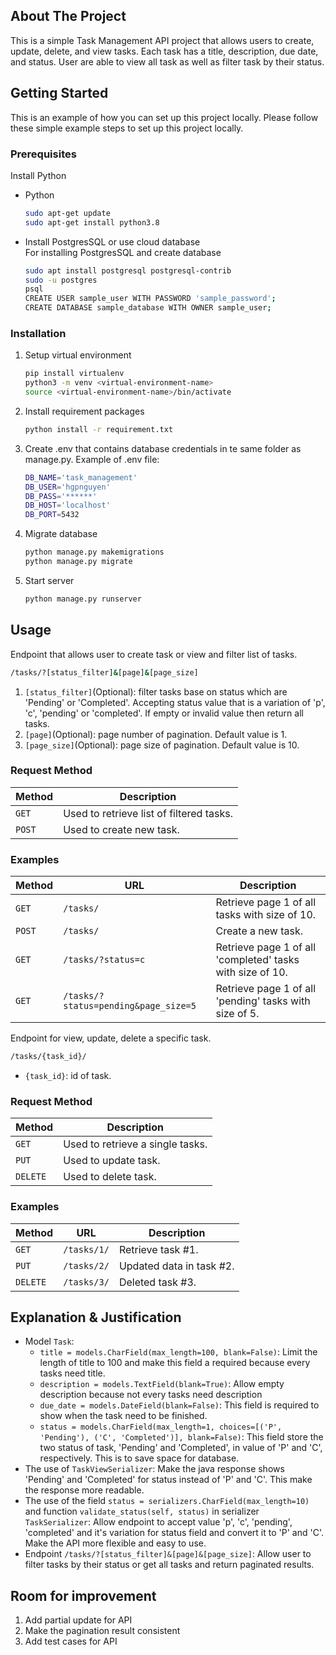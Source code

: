 <!-- GETTING STARTED -->
## About The Project
This is a simple Task Management API project that allows users to create, update, delete, and view tasks. Each task has a title, description, due date, and status. User are able to view all task as well as filter task by their status.
## Getting Started

This is an example of how you can set up this project locally.
Please follow these simple example steps to set up this project locally.

### Prerequisites

Install Python
* Python
    ```sh
    sudo apt-get update
    sudo apt-get install python3.8
    ```
* Install PostgresSQL or use cloud database <br />
For installing PostgresSQL and create database
    ```sh
    sudo apt install postgresql postgresql-contrib
    sudo -u postgres
    psql
    CREATE USER sample_user WITH PASSWORD 'sample_password';
    CREATE DATABASE sample_database WITH OWNER sample_user;
    ```

### Installation
1. Setup virtual environment
    ```sh
    pip install virtualenv
    python3 -m venv <virtual-environment-name>
    source <virtual-environment-name>/bin/activate
    ```
2. Install requirement packages
    ```sh
    python install -r requirement.txt
    ```
3. Create .env that contains database credentials in te same folder as manage.py. Example of .env file:
    ```sh
    DB_NAME='task_management'
    DB_USER='hgpnguyen'
    DB_PASS='******'
    DB_HOST='localhost'
    DB_PORT=5432
    ```
4. Migrate database
    ```sh
    python manage.py makemigrations
    python manage.py migrate
    ```
5. Start server
    ```sh
    python manage.py runserver
    ```
## Usage
Endpoint that allows user to create task or view and filter list of tasks.
```sh
/tasks/?[status_filter]&[page]&[page_size]
```
1. `[status_filter]`(Optional): filter tasks base on status which are 'Pending' or 'Completed'. Accepting status value that is a variation of 'p', 'c', 'pending' or 'completed'. If empty or invalid value then return all tasks.
2. `[page]`(Optional): page number of pagination. Default value is 1.
2. `[page_size]`(Optional): page size of pagination. Default value is 10.

### Request Method
| Method   | Description                              |
| -------- | ---------------------------------------- |
| `GET`    | Used to retrieve list of filtered tasks. |
| `POST`   | Used to create new task. |

### Examples
| Method   | URL                                   | Description                              |
| -------- | --------------------------------------| ---------------------------------------- |
| `GET`    | `/tasks/`                             | Retrieve page 1 of all tasks with size of 10.                      |
| `POST`   | `/tasks/`                             | Create a new task.                       |
| `GET`    | `/tasks/?status=c`                          | Retrieve page 1 of all 'completed' tasks with size of 10.                       |
| `GET`    | `/tasks/?status=pending&page_size=5`                          | Retrieve page 1 of all 'pending' tasks with size of 5.                 |


Endpoint for view, update, delete a specific task.
```sh
/tasks/{task_id}/
```
- `{task_id}`: id of task.

### Request Method
| Method   | Description                              |
| -------- | ---------------------------------------- |
| `GET`    | Used to retrieve a single tasks. |
| `PUT`   | Used to update task. |
| `DELETE`| Used to delete task.|

### Examples
| Method   | URL                                   | Description                               |
| -------- | --------------------------------------| ------------------------------------------|
| `GET`    | `/tasks/1/`                           | Retrieve task #1.                         |
| `PUT`    | `/tasks/2/`                           | Updated data in task #2.                  |
| `DELETE` | `/tasks/3/`                           | Deleted task #3.                          |

## Explanation & Justification
- Model `Task`:
    - `title = models.CharField(max_length=100, blank=False)`: Limit the length of title to 100 and make this field a required because every tasks need title.
    - `description = models.TextField(blank=True)`: Allow empty description because not every tasks need description
    - `due_date = models.DateField(blank=False)`: This field is required to show when the task need to be finished.
    - `status = models.CharField(max_length=1, choices=[('P', 'Pending'), ('C', 'Completed')], blank=False)`: This field store the two status of task, 'Pending' and 'Completed', in value of 'P' and 'C', respectively. This is to save space for database.
- The use of `TaskViewSerializer`: Make the java response shows 'Pending' and 'Completed' for status instead of 'P' and 'C'. This make the response more readable.
- The use of the field `status = serializers.CharField(max_length=10)` and function `validate_status(self, status)` in serializer `TaskSerializer`: Allow endpoint to accept value 'p', 'c', 'pending', 'completed' and it's variation for status field and convert it to 'P' and 'C'. Make the API more flexible and easy to use.
- Endpoint `/tasks/?[status_filter]&[page]&[page_size]`: Allow user to filter tasks by their status or get all tasks and return paginated results.
## Room for improvement
1. Add partial update for API
2. Make the pagination result consistent
3. Add test cases for API